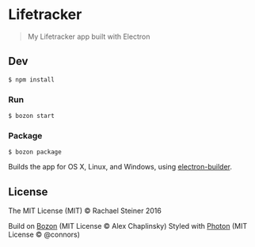 # Lifetracker

> My Lifetracker app built with Electron


## Dev

```
$ npm install
```

### Run

```
$ bozon start
```

### Package

```
$ bozon package
```

Builds the app for OS X, Linux, and Windows, using [electron-builder](https://github.com/electron-userland/electron-builder).


## License

The MIT License (MIT) © Rachael Steiner 2016
 
Build on [Bozon](https://github.com/railsware/bozon) (MIT License © Alex Chaplinsky)
Styled with [Photon](https://github.com/connors/photon) (MIT License © @connors)
